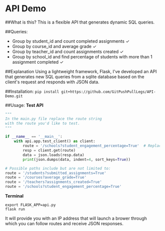 # API Demo

##What is this?
This is a flexible API that generates dynamic SQL queries.

##Queries:
* Group by student_id and count completed assignments ✓
* Group by course_id and average grade ✓
* Group by teacher_id and count assignments created ✓
* Group by school_id and find percentage of students with more than 1 assignment completed ✓

##Explanation
Using a lightweight framework, Flask, I've developed an API that generates new SQL queries from a sqlite database based on the client's request and responds with JSON data.

##Installation:
`pip install git+https://github.com/GitPushPullLegs/API-Demo.git`

##Usage:
**Test API**
```python
"""
In the main.py file replace the route string
with the route you'd like to test.
"""

if __name__ == '__main__':
    with api.app.test_client() as client:
        route = '/schools?student_engagement_percentage=True'  # Replace me
        resp = client.get(route)
        data = json.loads(resp.data)
        print(json.dumps(data, indent=4, sort_keys=True))

# Possible paths include but are not limited to:
route = '/students?submitted_assignments=True'
route = '/courses?average_grade=True'
route = '/teachers?assignments_created=True'
route = '/schools?student_engagement_percentage=True'
```
**Terminal**
```
export FLASK_APP=api.py
flask run
```
It will provide you with an IP address that will launch a brower through which you can follow routes and receive JSON responses.